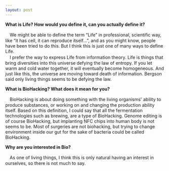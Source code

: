 ```yaml
---
layout: post
---
```


**What is Life? How would you define it, can you actually define it?**

　We might be able to define the term “Life” in professional, scientific way, like “it has cell, it can reproduce itself...”, and as you might know, people have been tried to do this. But I think this is just one of many ways to define Life.  
　I prefer the way to express Life from information theory. Life is things that bring diversities into this universe defying the law of entropy. If you let warm and cold water together, it will eventually become homogeneous. And just like this, the universe are moving toward death of information. Bergson said only living things seems to be defying the law.  



**What is BioHacking? What does it mean for you?**

　BioHacking is about doing something with the living organisms' ability to produce substances, or working on and changing the production ability itself. Based on this definition, I could say that all the fermentation technologies such as brewing, are a type of BioHacking. Genome editing is of course BioHacking, but implanting NFC chips into human body is not seems to be. Most of surgeries are not biohacking, but trying to change environment inside our gut for the sake of bacteria could be called BioHacking.  


**Why are you interested in Bio?**

 　As one of living things, I think this is only natural having an interest in ourselves, so there is not much to say.  

